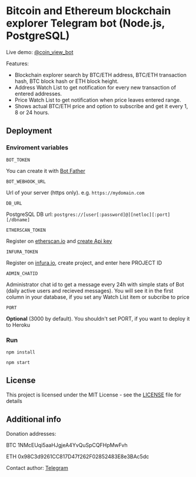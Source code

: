 # Bitcoin and Ethereum blockchain explorer Telegram bot (Node.js, PostgreSQL)

Live demo: [@coin_view_bot](https://t.me/coin_view_bot)

Features:
* Blockchain explorer search by BTC/ETH address, BTC/ETH transaction hash, BTC block hash or ETH block height.
* Address Watch List to get notification for every new transaction of entered addresses.
* Price Watch List to get notification when price leaves entered range.
* Shows actual BTC/ETH price and option to subscribe and get it every 1, 8 or 24 hours.

## Deployment

### Enviroment variables

```
BOT_TOKEN
```

You can create it with [Bot Father](https://core.telegram.org/bots#6-botfather)

```
BOT_WEBHOOK_URL
```

Url of your server (https only). e.g. ```https://mydomain.com```

```
DB_URL
```

PostgreSQL DB url: ```postgres://[user[:password]@][netloc][:port][/dbname]```

```
ETHERSCAN_TOKEN
```

Register on [etherscan.io](https://etherscan.io) and [create Api key](https://etherscan.io/myapikey)

```
INFURA_TOKEN
```

Register on [infura.io](https://infura.io), create project, and enter here PROJECT ID

```
ADMIN_CHATID
```

Administrator chat id to get a message every 24h with simple stats of Bot (daily active users and recieved messages). You will see it in the first column in your database, if you set any Watch List item or subcribe to price

```
PORT
```

**Optional** (3000 by default). You shouldn't set PORT, if you want to deploy it to Heroku

### Run

```
npm install
```

```
npm start
```

## License

This project is licensed under the MIT License - see the [LICENSE](LICENSE) file for details

## Additional info

Donation addresses:

BTC 1NMcEUqi5aaHJgjeA4YvQuSpCQFHpMwFvh

ETH 0x98C3d9261CC817D47f262F02852483E8e3BAc5dc

Contact author: [Telegram](https://t.me/nn2qq)